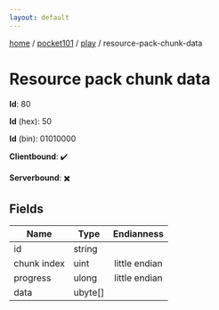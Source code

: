 ```yaml
---
layout: default
---
```


[home](/)  /  [pocket101](/protocol/pocket101)  /  [play](/protocol/pocket101/play)  /  resource-pack-chunk-data

# Resource pack chunk data

**Id**: 80

**Id** (hex): 50

**Id** (bin): 01010000

**Clientbound**: ✔️

**Serverbound**: ✖️

## Fields

Name | Type | Endianness
---|---|:---:
id | string | 
chunk index | uint | little endian
progress | ulong | little endian
data | ubyte[] |
